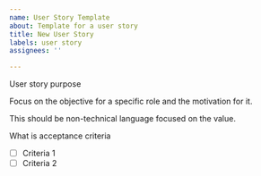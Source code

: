```yaml
---
name: User Story Template
about: Template for a user story
title: New User Story
labels: user story
assignees: ''

---
```


User story purpose

Focus on the objective for a specific role and the motivation for it.

This should be non-technical language focused on the value.

What is acceptance criteria
- [ ] Criteria 1
- [ ] Criteria 2
